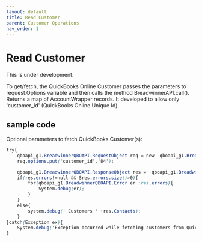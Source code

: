 ```yaml
---
layout: default
title: Read Customer
parent: Customer Operations
nav_order: 1
---
```


# Read Customer

This is under development.


To get/fetch, the QuickBooks Online Customer passes the parameters to request.Options variable and then calls the method BreadwinnerAPI.call(). Returns a map of AccountWrapper records. 
It developed to allow only 'customer_id' (QuickBooks Online Unique Id).

## sample code 

Optional parameters to fetch QuickBooks Customer(s):

```scss
try{
    qboapi_g1.BreadwinnerQBOAPI.RequestObject req = new  qboapi_g1.BreadwinnerQBOAPI.RequestObject();   
    req.options.put('customer_id','84');

    qboapi_g1.BreadwinnerQBOAPI.ResponseObject res =  qboapi_g1.BreadwinnerQBOAPI.call('fetchcustomer', req);
    if(res.errors!=null && Sres.errors.size()>0){
        for(qboapi_g1.BreadwinnerQBOAPI.Error er :res.errors){
            System.debug(er); 
        }
    }
    else{
        system.debug(' Customers ' +res.Contacts);
    }
}catch(Exception ex){
    System.debug('Exception occurred while fetching customers from QuickBooksOnline.'+ex.getStackTraceString());
}
```